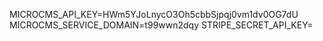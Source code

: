 MICROCMS_API_KEY=HWm5YJoLnycO3Oh5cbbSjpqj0vm1dv0OG7dU
MICROCMS_SERVICE_DOMAIN=t99wwn2dqy
STRIPE_SECRET_API_KEY=
